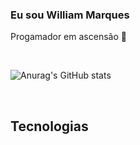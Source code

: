 ### Eu sou William Marques
Progamador em ascensão &#129488;


<br/>


![Anurag's GitHub stats](https://github-readme-stats.vercel.app/api?username=kogmau&theme=vue&show_icons=true)


<br/>

## Tecnologias 
<div><br/>

<img aling="center" alt="" src="https://img.shields.io/badge/C%23-239120?style=for-the-badge&logo=c-sharp&logoColor=white
"/>
<img aling="center" alt="" src="https://img.shields.io/badge/Python-3776AB?style=for-the-badge&logo=python&logoColor=white
"/>
<img aling="center" alt="" src="https://img.shields.io/badge/HTML5-E34F26?style=for-the-badge&logo=html5&logoColor=white"/>
<img aling="center" alt="" src="https://img.shields.io/badge/CSS-239120?&style=for-the-badge&logo=css3&logoColor=white
"/>
<img aling="center" alt="" src="https://img.shields.io/badge/JavaScript-F7DF1E?style=for-the-badge&logo=javascript&logoColor=black
"/>
<img aling="center" alt="" src="https://img.shields.io/badge/TypeScript-007ACC?style=for-the-badge&logo=typescript&logoColor=white
"/>
<img aling="center" alt="" src="https://img.shields.io/badge/C%2B%2B-00599C?style=for-the-badge&logo=c%2B%2B&logoColor=white
"/>
<img aling="center" alt="" src="https://img.shields.io/badge/Java-ED8B00?style=for-the-badge&logo=java&logoColor=white
"/>
<img aling="center" alt="" src="https://img.shields.io/badge/Dart-0175C2?style=for-the-badge&logo=dart&logoColor=white
"/> <img aling="center" alt="" src="https://img.shields.io/badge/Angular-DD0031?style=for-the-badge&logo=angular&logoColor=white
"/><img aling="center" alt="" src="https://img.shields.io/badge/Bootstrap-563D7C?style=for-the-badge&logo=bootstrap&logoColor=white"/><img aling="center" alt="" src="https://img.shields.io/badge/Spring-6DB33F?style=for-the-badge&logo=spring&logoColor=white"/>
<img aling="center" alt="" src="https://img.shields.io/badge/Flutter-02569B?style=for-the-badge&logo=flutter&logoColor=white"/><img aling="center" alt="" src="https://img.shields.io/badge/MySQL-00000F?style=for-the-badge&logo=mysql&logoColor=white"/>
</div>
